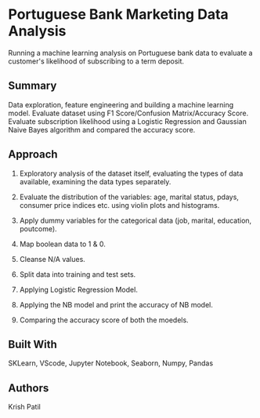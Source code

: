 # Portuguese Bank Marketing Data Analysis

Running a machine learning analysis on Portuguese bank data to evaluate a customer's likelihood of subscribing to a term deposit.

## Summary

Data exploration, feature engineering and building a machine learning model. Evaluate dataset using F1 Score/Confusion Matrix/Accuracy Score. Evaluate subscription likelihood using a Logistic Regression and Gaussian Naive Bayes algorithm and compared the accuracy score.

## Approach

1. Exploratory analysis of the dataset itself, evaluating the types of data available, examining the data types separately.

2. Evaluate the distribution of the variables: age, marital status, pdays, consumer price indices etc. using violin plots and histograms.

3. Apply dummy variables for the categorical data (job, marital, education, poutcome).

4. Map boolean data to 1 & 0.

5. Cleanse N/A values.

6. Split data into training and test sets.

8. Applying Logistic Regression Model. 

9. Applying the NB model and print the accuracy of NB model. 

10. Comparing the accuracy score of both the moedels.


## Built With

SKLearn, VScode, Jupyter Notebook, Seaborn, Numpy, Pandas

## Authors

Krish Patil
